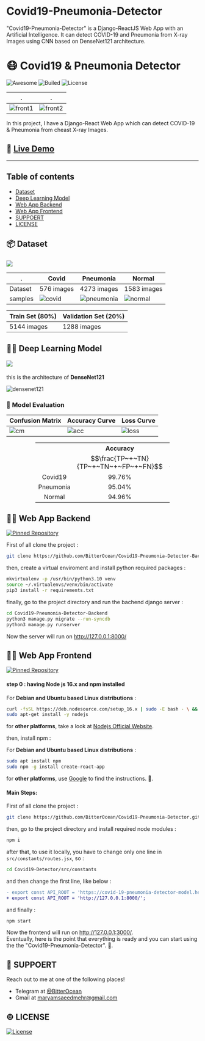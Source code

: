 # Covid19-Pneumonia-Detector
"Covid19-Pneumonia-Detector" is a Django-ReactJS Web App with an Artificial Intelligence. It can detect COVID-19 and Pneumonia from X-ray Images using CNN based on DenseNet121 architecture. 

# :mask: **Covid19 & Pneumonia Detector**
![Awesome](https://img.shields.io/badge/.-Awesome-%23FC60A8?style=for-the-badge&logo=awesomelists)
![Builed](https://img.shields.io/azure-devops/build/totodem/8cf3ec0e-d0c2-4fcd-8206-ad204f254a96/2?style=for-the-badge)
![License](https://img.shields.io/packagist/l/doctrine/orm?style=for-the-badge)

| . | . |
| - | - |
| ![front1](https://user-images.githubusercontent.com/60509979/204002062-7dfd112a-0fd0-4b27-bb7c-ddec9db93f54.png) | ![front2](https://user-images.githubusercontent.com/60509979/204002158-c3af6b07-095e-4a39-a800-f0afd79817ec.png) |



In this project, I have a Django-React Web App which can detect COVID-19 & Pneumonia from cheast X-ray Images.

## :movie_camera: **<a href="https://bitterocean.github.io/Covid19-Pneumonia-Detector/">Live Demo</a>**

---
## **Table of contents**
- [Dataset](#package-dataset)
- [Deep Learning Model](#mechanical_armrobot-deep-learning-model)
- [Web App Backend](#woman_technologist-web-app-backend)
- [Web App Frontend](#woman_technologist-web-app-frontend)
- [SUPPOERT](#email-suppoert)
- [LICENSE](#copyright-license)
 
 
## :package: **Dataset**

### <a href="https://www.kaggle.com/datasets/prashant268/chest-xray-covid19-pneumonia"><img src="https://img.shields.io/badge/Dataset-chest--xray--covid19--pneumonia-%2320BEFF?style=for-the-badge&logo=kaggle" /></a>

| .        | Covid | Pneumonia | Normal | 
| -------- | ----- | --------- | ------ |
| Dataset  | 576 images | 4273 images   | 1583 images | 
| samples  | ![covid](https://user-images.githubusercontent.com/60509979/204002968-54cd1b09-29f6-4fa5-a57b-b30a63a9ac93.png) | ![pneumonia](https://user-images.githubusercontent.com/60509979/204003040-80253b80-5938-4681-928c-8d725dc8570d.png) | ![normal](https://user-images.githubusercontent.com/60509979/204003088-35697c90-1ec0-49bb-b65c-b7fcc1661457.png) |



| Train Set (80%) | Validation Set (20%) |
| - | - |
| 5144 images | 1288 images |

 
## :mechanical_arm::robot: **Deep Learning Model**

#### <a href="https://colab.research.google.com/drive/1z7Czn3H4kUxLxzVG5PjhQqZ_FJrtuoT5?usp=sharing" target="_blank"> <img src="https://img.shields.io/badge/Google%20Colab-Source%20Code-%23F9AB00?style=for-the-badge&logo=googlecolab" /> </a>

this is the architecture of **DenseNet121**

![densenet121](https://user-images.githubusercontent.com/60509979/197634917-e845bca3-510d-4acc-803f-ed0698a693bc.png)


### :monocle_face: **Model Evaluation**

| Confusion Matrix | Accuracy Curve | Loss Curve |
| - | - | - |
| ![cm](https://user-images.githubusercontent.com/60509979/204003200-08c56baf-4aa6-4efd-9026-8af95636136d.png) | ![acc](https://user-images.githubusercontent.com/60509979/204003236-bec5c3da-dbe2-47da-a21d-5b111b71b9aa.png) | ![loss](https://user-images.githubusercontent.com/60509979/204003287-a9dfdfe9-27bb-438f-9fe2-75910a5753cb.png) |


<div align="center">
  <table style="width:70%;font-size:12pt;">
      <th rowspan="2" style="text-align:center;"/>
      <th style="text-align:center;">Accuracy</th>
      <th style="text-align:center;">Sensitivity</th>
      <th style="text-align:center;">Specificity</th>
      <tr>
        <td style="text-align:center;font-size:13pt;">$$\frac{TP~+~TN}{TP~+~TN~+~FP~+~FN}$$</td>
        <td style="text-align:center;font-size:13pt;">$$\frac{TP}{TP~+~FN}$$</td>
        <td style="text-align:center;font-size:13pt;">$$\frac{TN}{TN~+~FP}$$</td>
      </tr>
      <tr>
          <td style="text-align:center;">Covid19</td>
          <td style="text-align:center;">99.76%</td>
          <td style="text-align:center;">97.39%</td>
          <td style="text-align:center;">100%</td>
      </tr>
      <tr>
          <td style="text-align:center;">Pneumonia</td>
          <td style="text-align:center;">95.04%</td>
          <td style="text-align:center;">95.91%</td>
          <td style="text-align:center;">93.33%</td>
      </tr>
      <tr>
          <td style="text-align:center;">Normal</td>
          <td style="text-align:center;">94.96%</td>
          <td style="text-align:center;">91.25%</td>
          <td style="text-align:center;">96.19%</td>
      </tr>
  </table>
</div>

## :woman_technologist: **Web App Backend**


[![Pinned Repository](https://github-readme-stats.vercel.app/api/pin/?username=BitterOcean&repo=Covid19-Pneumonia-Detector-Backend)](https://github.com/BitterOcean/Covid19-Pneumonia-Detector-Backend)


First of all clone the project :

```bash
git clone https://github.com/BitterOcean/Covid19-Pneumonia-Detector-Backend.git
```

then, create a virtual enviroment and install python required packages :

```bash
mkvirtualenv -p /usr/bin/python3.10 venv
source ~/.virtualenvs/venv/bin/activate
pip3 install -r requirements.txt
```

finally, go to the project directory and run the bachend django server :

```bash
cd Covid19-Pneumonia-Detector-Backend
python3 manage.py migrate --run-syncdb
python3 manage.py runserver
```

Now the server will run on <a href="http://127.0.0.1:8000/">http://127.0.0.1:8000/</a>



## :woman_technologist: **Web App Frontend**

[![Pinned Repository](https://github-readme-stats.vercel.app/api/pin/?username=BitterOcean&repo=Covid19-Pneumonia-Detector)](https://github.com/BitterOcean/Covid19-Pneumonia-Detector)

#### step 0 : having Node js 16.x and npm installed

For **Debian and Ubuntu based Linux distributions** :

```bash
curl -fsSL https://deb.nodesource.com/setup_16.x | sudo -E bash - \ &&
sudo apt-get install -y nodejs
```
for **other platforms**, take a look at <a href="https://nodejs.org/en/download/package-manager/">Nodejs Official Website</a>.

then, install npm :

For **Debian and Ubuntu based Linux distributions** :
```bash
sudo apt install npm
sudo npm -g install create-react-app
```

for **other platforms**, use <a href="https://google.com">Google</a> to find the instructions. :slightly_smiling_face:.

#### Main Steps:

First of all clone the project :

```bash
git clone https://github.com/BitterOcean/Covid19-Pneumonia-Detector.git
```

then, go to the project directory and install required node modules :

```bash
npm i
```
after that, to use it locally, you have to change only one line in ```src/constants/routes.jsx```, so :
```bash
cd Covid19-Detector/src/constants
```
and then change the first line, like below :
```diff
- export const API_ROOT = 'https://covid-19-pneumonia-detector-model.herokuapp.com';
+ export const API_ROOT = 'http://127.0.0.1:8000/';
```
and finally :
```bash
npm start
```
Now the frontend will run on <a href="http://127.0.0.1:3000/">http://127.0.0.1:3000/</a>.
<br />
Eventually, here is the point that everything is ready and you can start using the the "Covid19-Pneumonia-Detector". :slightly_smiling_face:.


## :email: **SUPPOERT**

Reach out to me at one of the following places!

- Telegram at <a href="https://t.me/BitterOcean" target="_blank">@BitterOcean</a>
- Gmail at <a href="mailto:maryamsaeedmehr@gmail.com" target="_blank">maryamsaeedmehr@gmail.com</a>

## :copyright: **LICENSE**
[![License](https://img.shields.io/packagist/l/doctrine/orm?style=for-the-badge)](http://badges.mit-license.org)

